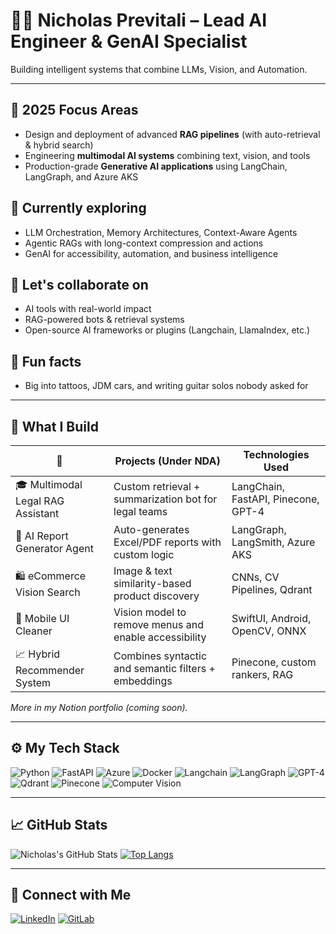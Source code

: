 # 👨‍💻 Nicholas Previtali – Lead AI Engineer & GenAI Specialist

Building intelligent systems that combine LLMs, Vision, and Automation.

---

## 🚀 2025 Focus Areas
- Design and deployment of advanced **RAG pipelines** (with auto-retrieval & hybrid search)
- Engineering **multimodal AI systems** combining text, vision, and tools
- Production-grade **Generative AI applications** using LangChain, LangGraph, and Azure AKS

## 🔬 Currently exploring
- LLM Orchestration, Memory Architectures, Context-Aware Agents  
- Agentic RAGs with long-context compression and actions  
- GenAI for accessibility, automation, and business intelligence

## 🤝 Let's collaborate on
- AI tools with real-world impact  
- RAG-powered bots & retrieval systems  
- Open-source AI frameworks or plugins (Langchain, LlamaIndex, etc.)

## 🎸 Fun facts
- Big into tattoos, JDM cars, and writing guitar solos nobody asked for

---

## 🧠 What I Build

| 🧩 | Projects (Under NDA) | Technologies Used |
|-----|-----------------------|--------------------|
| 🎓 Multimodal Legal RAG Assistant | Custom retrieval + summarization bot for legal teams | LangChain, FastAPI, Pinecone, GPT-4 |
| 🧾 AI Report Generator Agent | Auto-generates Excel/PDF reports with custom logic | LangGraph, LangSmith, Azure AKS |
| 🛍️ eCommerce Vision Search | Image & text similarity-based product discovery | CNNs, CV Pipelines, Qdrant |
| 🤖 Mobile UI Cleaner | Vision model to remove menus and enable accessibility | SwiftUI, Android, OpenCV, ONNX |
| 📈 Hybrid Recommender System | Combines syntactic and semantic filters + embeddings | Pinecone, custom rankers, RAG |

*More in my Notion portfolio (coming soon).*

---

## ⚙️ My Tech Stack

![Python](https://img.shields.io/badge/Python-3670A0?style=for-the-badge&logo=python&logoColor=white)
![FastAPI](https://img.shields.io/badge/FastAPI-005571?style=for-the-badge&logo=fastapi)
![Azure](https://img.shields.io/badge/Azure_Kubernetes_Service-0089D6?style=for-the-badge&logo=microsoftazure)
![Docker](https://img.shields.io/badge/Docker-2496ED?style=for-the-badge&logo=docker&logoColor=white)
![Langchain](https://img.shields.io/badge/Langchain-000000?style=for-the-badge&logo=langchain&logoColor=white)
![LangGraph](https://img.shields.io/badge/LangGraph-333333?style=for-the-badge)
![GPT-4](https://img.shields.io/badge/GPT--4-8B008B?style=for-the-badge&logo=openai)
![Qdrant](https://img.shields.io/badge/Qdrant-333366?style=for-the-badge)
![Pinecone](https://img.shields.io/badge/Pinecone-0078D4?style=for-the-badge)
![Computer Vision](https://img.shields.io/badge/CV-CNN&OpenCV-blueviolet?style=for-the-badge)

---

## 📈 GitHub Stats

![Nicholas's GitHub Stats](https://github-readme-stats.vercel.app/api?username=nicodiansk&show_icons=true&theme=tokyonight)
[![Top Langs](https://github-readme-stats.vercel.app/api/top-langs/?username=nicodiansk&layout=compact&theme=tokyonight)](https://github.com/anuraghazra/github-readme-stats)

---

## 🔗 Connect with Me

[![LinkedIn](https://img.shields.io/badge/LinkedIn-660b83190-blue?style=for-the-badge&logo=linkedin)](https://www.linkedin.com/in/nicholas-previtali-660b83190/)
[![GitLab](https://img.shields.io/badge/GitLab-nicholasprevitali96-FC6D26?style=for-the-badge&logo=gitlab)](https://gitlab.com/nicholasprevitali96)
